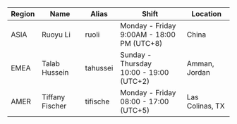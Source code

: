 
|Region| Name| Alias | Shift | Location | 
|------------------|----------|--------------------|---------------------|------------------|
|ASIA| Ruoyu Li | ruoli | Monday - Friday <br> 9:00AM - 18:00 PM (UTC+8) | China |  
|EMEA| Talab Hussein | tahussei | Sunday - Thursday <br> 10:00 - 19:00 (UTC+2) | Amman, Jordan|
|AMER|Tiffany Fischer|tifische| Monday - Friday <br> 08:00 - 17:00 (UTC+5) | Las Colinas, TX|

